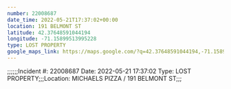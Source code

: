 ```yaml
---
number: 22008687
date_time: 2022-05-21T17:37:02+00:00
location: 191 BELMONT ST
latitude: 42.37648591044194
longitude: -71.15899513995228
type: LOST PROPERTY
google_maps_link: https://maps.google.com/?q=42.37648591044194,-71.15899513995228
---
```


;;;;;;Incident #: 22008687  Date: 2022-05-21 17:37:02   Type: LOST PROPERTY;;;Location: MICHAELS PIZZA / 191 BELMONT ST;;;
